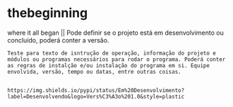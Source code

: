 # thebeginning
where it all began || Pode definir se o projeto está em desenvolvimento ou concluído, poderá conter a versão.


```
Teste para texto de isntrução de operação, informação do projeto e módulos ou programas necessários para rodar o programa. Poderá conter as regras de instalção e/ou instalação do programa em si. Equipe envolvida, versão, tempo ou datas, entre outras coisas.


https://img.shields.io/pypi/status/Em%20Desenvolvimento?label=Desenvolvendo&logo=Vers%C3%A3o%201.0&style=plastic
